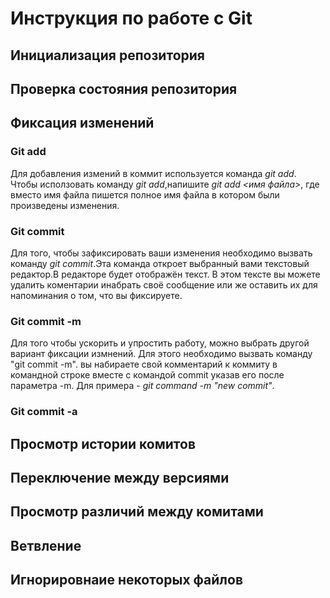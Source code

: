 # **Инструкция по работе с Git**

## Инициализация репозитория

## Проверка состояния репозитория

## Фиксация изменений

### Git add
Для добавления измений в коммит используется команда *git add*. Чтобы исползовать команду *git add*,напишите *git add <имя файла>*, где вместо имя файла пишется полное имя файла в котором были произведены изменения.
### Git commit
Для того, чтобы зафиксировать ваши изменения необходимо вызвать команду *git commit*.Эта команда откроет выбранный вами текстовый редактор.В редакторе будет отображён текст. В этом тексте вы можете удалить коментарии инабрать своё сообщение или же оставить их для напоминания о том, что вы фиксируете.
### Git commit -m 
Для того чтобы ускорить и упростить работу, можно выбрать другой вариант фиксации измнений. Для этого необходимо вызвать команду "git commit -m". вы набираете свой комментарий к коммиту в командной строке вместе с командой commit указав его после параметра -m. Для примера - *git command -m "new commit"*.
### Git commit -a

## Просмотр истории комитов

## Переключение между версиями

## Просмотр различий между комитами

## Ветвление

## Игнорировнаие некоторых файлов